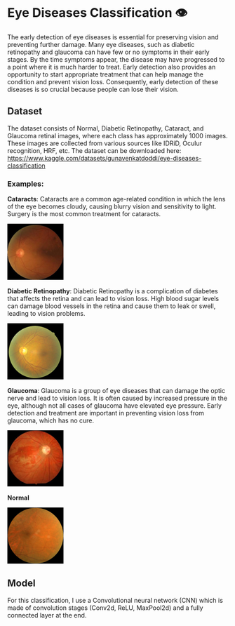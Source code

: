 # Eye Diseases Classification 👁️
The early detection of eye diseases is essential for preserving vision and preventing further damage. Many eye diseases, such as diabetic retinopathy and glaucoma can have few or no symptoms in their early stages. By the time symptoms appear, the disease may have progressed to a point where it is much harder to treat. Early detection also provides an opportunity to start appropriate treatment that can help manage the condition and prevent vision loss. Consequently, early detection of these diseases is so crucial because people can lose their vision.

## Dataset
The dataset consists of Normal, Diabetic Retinopathy, Cataract, and Glaucoma retinal images, where each class has approximately 1000 images. These images are collected from various sources like IDRiD, Oculur recognition, HRF, etc.
The dataset can be downloaded here: https://www.kaggle.com/datasets/gunavenkatdoddi/eye-diseases-classification

### Examples:

**Cataracts**: Cataracts are a common age-related condition in which the lens of the eye becomes cloudy, causing blurry vision and sensitivity to light. Surgery is the most common treatment for cataracts.  

<img src="https://github.com/SinaRaoufi/Eye-Diseases-Classification/blob/master/samples/cataract.jpg" width="128" height="128" />

**Diabetic Retinopathy**: Diabetic Retinopathy is a complication of diabetes that affects the retina and can lead to vision loss. High blood sugar levels can damage blood vessels in the retina and cause them to leak or swell, leading to vision problems.

<img src="https://github.com/SinaRaoufi/Eye-Diseases-Classification/blob/master/samples/diabetic_retinopathy.jpeg" width="128" height="128" />

**Glaucoma**: Glaucoma is a group of eye diseases that can damage the optic nerve and lead to vision loss. It is often caused by increased pressure in the eye, although not all cases of glaucoma have elevated eye pressure. Early detection and treatment are important in preventing vision loss from glaucoma, which has no cure.

<img src="https://github.com/SinaRaoufi/Eye-Diseases-Classification/blob/master/samples/glaucoma.jpg" width="128" height="128" />

**Normal**

<img src="https://github.com/SinaRaoufi/Eye-Diseases-Classification/blob/master/samples/normal.jpg" width="128" height="128" />



## Model
For this classification, I use a Convolutional neural network (CNN) which is made of convolution stages (Conv2d, ReLU, MaxPool2d) and a fully connected layer at the end.
